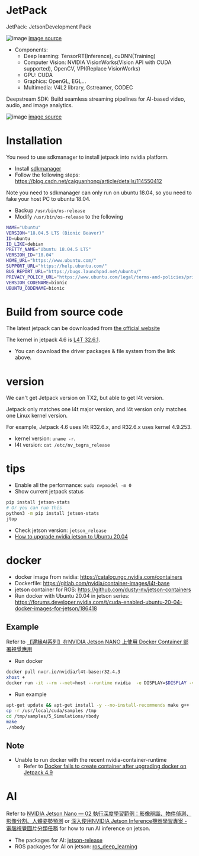 # JetPack

JetPack: JetsonDevelopment Pack

![image](https://user-images.githubusercontent.com/456210/141880836-5af1ae87-045f-4fbf-8431-ed2333b54620.png)
[image source](https://docs.nvidia.com/jetson/l4t/index.html#page/Tegra%20Linux%20Driver%20Package%20Development%20Guide/overview.html)

* Components:
  - Deep learning: TensorRT(Inference), cuDNN(Training)
  - Computer Vision: NVIDIA VisionWorks(Vision API with CUDA supported), OpenCV, VPI(Replace VisionWorks)
  - GPU: CUDA
  - Graphics: OpenGL, EGL...
  - Multimedia: V4L2 library, Gstreamer, CODEC

Deepstream SDK: Build seamless streaming pipelines for AI-based video, audio, and image analytics.

![image](https://user-images.githubusercontent.com/456210/141881460-500a4754-37d2-4377-9392-c76f68bbd0d4.png)
[image source](https://galliot.us/2020/06/01/deepstream-sdk/)

# Installation

You need to use sdkmanager to install jetpack into nvidia platform.

* Install [sdkmanager](https://developer.nvidia.com/nvidia-sdk-manager)
* Follow the following steps: https://blog.csdn.net/caiguanhong/article/details/114550412

Note you need to sdkmanager can only run on ubuntu 18.04, so you need to fake your host PC to ubuntu 18.04.

* Backup `/usr/bin/os-release`
* Modify `/usr/bin/os-release` to the following
```bash
NAME="Ubuntu"
VERSION="18.04.5 LTS (Bionic Beaver)"
ID=ubuntu
ID_LIKE=debian
PRETTY_NAME="Ubuntu 18.04.5 LTS"
VERSION_ID="18.04"
HOME_URL="https://www.ubuntu.com/"
SUPPORT_URL="https://help.ubuntu.com/"
BUG_REPORT_URL="https://bugs.launchpad.net/ubuntu/"
PRIVACY_POLICY_URL="https://www.ubuntu.com/legal/terms-and-policies/privacy-policy"
VERSION_CODENAME=bionic
UBUNTU_CODENAME=bionic
```

# Build from source code

The latest jetpack can be downloaded from [the official website](https://developer.nvidia.com/embedded/jetpack)

The kernel in jetpack 4.6 is [L4T 32.6.1](https://developer.nvidia.com/embedded/linux-tegra-r3261).
  - You can download the driver packages & file system from the link above.

# version

We can't get Jetpack version on TX2, but able to get l4t version.

Jetpack only matches one l4t major version, and l4t version only matches one Linux kernel version.

For example, Jetpack 4.6 uses l4t R32.6.x, and R32.6.x uses kernel 4.9.253.

* kernel version: `uname -r`.
* l4t version: `cat /etc/nv_tegra_release`

# tips

* Enable all the performance: `sudo nvpmodel -m 0`
* Show current jetpack status

```bash
pip install jetson-stats
# Or you can run this
python3 -m pip install jetson-stats
jtop
```
* Check jetson version: `jetson_release`
* [How to upgrade nvidia jetson to Ubuntu 20.04](https://viking-drone.com/wiki/upgrading-nvidia-jetson-xavier-nx-to-ubuntu-20-04/)

# docker

* docker image from nvidia: https://catalog.ngc.nvidia.com/containers
* Dockerfile: https://gitlab.com/nvidia/container-images/l4t-base
* jetson container for ROS: https://github.com/dusty-nv/jetson-containers
* Run docker with Ubuntu 20.04 in jetson series: https://forums.developer.nvidia.com/t/cuda-enabled-ubuntu-20-04-docker-images-for-jetson/186418

## Example

Refer to [【邊緣AI系列】在NVIDIA Jetson NANO 上使用 Docker Container 部署視覺應用](https://grady1006.medium.com/%E9%82%8A%E7%B7%A3ai%E7%B3%BB%E5%88%97-%E5%9C%A8nvidia-jetson-nano-%E4%B8%8A%E4%BD%BF%E7%94%A8-docker-container-%E9%83%A8%E7%BD%B2%E8%A6%96%E8%A6%BA%E6%87%89%E7%94%A8-1719b2062f15)

* Run docker
```bash
docker pull nvcr.io/nvidia/l4t-base:r32.4.3
xhost +
docker run -it --rm --net=host --runtime nvidia  -e DISPLAY=$DISPLAY -v /tmp/.X11-unix/:/tmp/.X11-unix nvcr.io/nvidia/l4t-base:r32.4.3
```
* Run example
```bash
apt-get update && apt-get install -y --no-install-recommends make g++
cp -r /usr/local/cuda/samples /tmp
cd /tmp/samples/5_Simulations/nbody
make
./nbody
```

## Note
* Unable to run docker with the recent nvidia-container-runtime
  - Refer to [Docker fails to create container after upgrading docker on Jetpack 4.9](https://github.com/dusty-nv/jetson-containers/issues/108)

# AI

Refer to [NVIDIA Jetson Nano — 02 執行深度學習範例：影像辨識、物件偵測、影像分割、人體姿勢預測](https://d246810g2000.medium.com/nvidia-jetson-nano-for-jetpack-4-4-02-%E5%9F%B7%E8%A1%8C%E6%B7%B1%E5%BA%A6%E5%AD%B8%E7%BF%92%E7%AF%84%E4%BE%8B-%E5%BD%B1%E5%83%8F%E8%BE%A8%E8%AD%98-%E7%89%A9%E4%BB%B6%E5%81%B5%E6%B8%AC-%E5%BD%B1%E5%83%8F%E5%88%86%E5%89%B2-%E4%BA%BA%E9%AB%94%E5%A7%BF%E5%8B%A2%E9%A0%90%E6%B8%AC-2e39f1734a8e) or [深入使用NVIDIA Jetson Inference機器學習專案 - 電腦視覺圖片分類任務](https://www.rs-online.com/designspark/nvidia-jetson-inference-cn) for how to run AI inference on jetson.

* The packages for AI: [jetson-release](https://github.com/dusty-nv/jetson-inference)
* ROS packages for AI on jetson: [ros_deep_learning](https://github.com/dusty-nv/ros_deep_learning)
